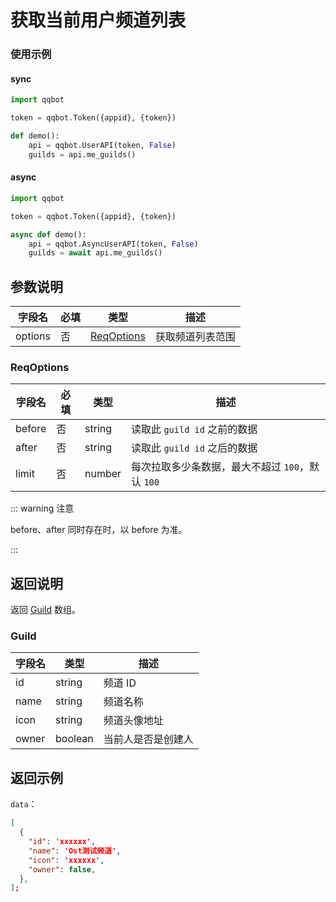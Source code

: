 # 获取当前用户频道列表 <Badge text="v1.0.0" />

### 使用示例
#### sync
```python
import qqbot

token = qqbot.Token({appid}, {token})

def demo():
    api = qqbot.UserAPI(token, False)
    guilds = api.me_guilds()
```

#### async
```python
import qqbot

token = qqbot.Token({appid}, {token})

async def demo():
    api = qqbot.AsyncUserAPI(token, False)
    guilds = await api.me_guilds()
```


## 参数说明

| 字段名  | 必填 | 类型                      | 描述             |
| ------- | ---- | ------------------------- | ---------------- |
| options | 否   | [ReqOptions](#reqoptions) | 获取频道列表范围 |

### ReqOptions

| 字段名 | 必填 | 类型   | 描述                                             |
| ------ | ---- | ------ | ------------------------------------------------ |
| before | 否   | string | 读取此 `guild id` 之前的数据                           |
| after  | 否   | string | 读取此 `guild id` 之后的数据                           |
| limit  | 否   | number | 每次拉取多少条数据，最大不超过 `100`，默认 `100` |

::: warning 注意

before、after 同时存在时，以 before 为准。

:::

## 返回说明

返回 [Guild](#guild) 数组。

### Guild

| 字段名 | 类型    | 描述               |
| ------ | ------- | ------------------ |
| id     | string  | 频道 ID            |
| name   | string  | 频道名称           |
| icon   | string  | 频道头像地址       |
| owner  | boolean | 当前人是否是创建人 |

## 返回示例

`data`：

```json
[
  {
    "id": 'xxxxxx',
    "name": 'Ost测试频道',
    "icon": 'xxxxxx',
    "owner": false,
  },
];
```
